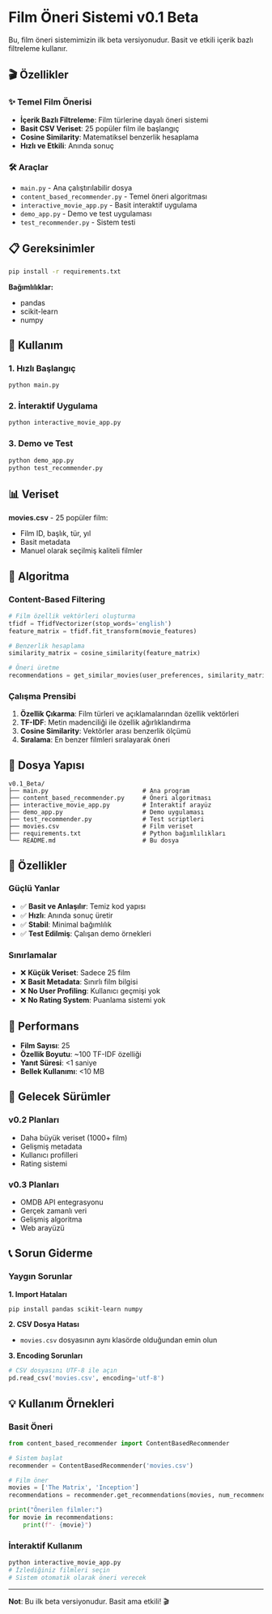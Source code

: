 # Film Öneri Sistemi v0.1 Beta

Bu, film öneri sistemimizin ilk beta versiyonudur. Basit ve etkili içerik bazlı filtreleme kullanır.

## 🎬 Özellikler

### ✨ Temel Film Önerisi
- **İçerik Bazlı Filtreleme**: Film türlerine dayalı öneri sistemi
- **Basit CSV Veriset**: 25 popüler film ile başlangıç
- **Cosine Similarity**: Matematiksel benzerlik hesaplama
- **Hızlı ve Etkili**: Anında sonuç

### 🛠️ Araçlar
- `main.py` - Ana çalıştırılabilir dosya
- `content_based_recommender.py` - Temel öneri algoritması
- `interactive_movie_app.py` - Basit interaktif uygulama
- `demo_app.py` - Demo ve test uygulaması
- `test_recommender.py` - Sistem testi

## 📋 Gereksinimler

```bash
pip install -r requirements.txt
```

**Bağımlılıklar:**
- pandas
- scikit-learn
- numpy

## 🚀 Kullanım

### 1. Hızlı Başlangıç
```bash
python main.py
```

### 2. İnteraktif Uygulama
```bash
python interactive_movie_app.py
```

### 3. Demo ve Test
```bash
python demo_app.py
python test_recommender.py
```

## 📊 Veriset

**movies.csv** - 25 popüler film:
- Film ID, başlık, tür, yıl
- Basit metadata
- Manuel olarak seçilmiş kaliteli filmler

## 🎯 Algoritma

### Content-Based Filtering
```python
# Film özellik vektörleri oluşturma
tfidf = TfidfVectorizer(stop_words='english')
feature_matrix = tfidf.fit_transform(movie_features)

# Benzerlik hesaplama
similarity_matrix = cosine_similarity(feature_matrix)

# Öneri üretme
recommendations = get_similar_movies(user_preferences, similarity_matrix)
```

### Çalışma Prensibi
1. **Özellik Çıkarma**: Film türleri ve açıklamalarından özellik vektörleri
2. **TF-IDF**: Metin madenciliği ile özellik ağırlıklandırma
3. **Cosine Similarity**: Vektörler arası benzerlik ölçümü
4. **Sıralama**: En benzer filmleri sıralayarak öneri

## 📁 Dosya Yapısı

```
v0.1_Beta/
├── main.py                          # Ana program
├── content_based_recommender.py     # Öneri algoritması
├── interactive_movie_app.py         # İnteraktif arayüz
├── demo_app.py                      # Demo uygulaması
├── test_recommender.py              # Test scriptleri
├── movies.csv                       # Film veriset
├── requirements.txt                 # Python bağımlılıkları
└── README.md                        # Bu dosya
```

## 🎯 Özellikler

### Güçlü Yanlar
- ✅ **Basit ve Anlaşılır**: Temiz kod yapısı
- ✅ **Hızlı**: Anında sonuç üretir
- ✅ **Stabil**: Minimal bağımlılık
- ✅ **Test Edilmiş**: Çalışan demo örnekleri

### Sınırlamalar
- ❌ **Küçük Veriset**: Sadece 25 film
- ❌ **Basit Metadata**: Sınırlı film bilgisi
- ❌ **No User Profiling**: Kullanıcı geçmişi yok
- ❌ **No Rating System**: Puanlama sistemi yok

## 🚀 Performans

- **Film Sayısı**: 25
- **Özellik Boyutu**: ~100 TF-IDF özelliği
- **Yanıt Süresi**: <1 saniye
- **Bellek Kullanımı**: <10 MB

## 🔄 Gelecek Sürümler

### v0.2 Planları
- Daha büyük veriset (1000+ film)
- Gelişmiş metadata
- Kullanıcı profilleri
- Rating sistemi

### v0.3 Planları
- OMDB API entegrasyonu
- Gerçek zamanlı veri
- Gelişmiş algoritma
- Web arayüzü

## 📞 Sorun Giderme

### Yaygın Sorunlar

**1. Import Hataları**
```bash
pip install pandas scikit-learn numpy
```

**2. CSV Dosya Hatası**
- `movies.csv` dosyasının aynı klasörde olduğundan emin olun

**3. Encoding Sorunları**
```python
# CSV dosyasını UTF-8 ile açın
pd.read_csv('movies.csv', encoding='utf-8')
```

## 💡 Kullanım Örnekleri

### Basit Öneri
```python
from content_based_recommender import ContentBasedRecommender

# Sistem başlat
recommender = ContentBasedRecommender('movies.csv')

# Film öner
movies = ['The Matrix', 'Inception']
recommendations = recommender.get_recommendations(movies, num_recommendations=5)

print("Önerilen filmler:")
for movie in recommendations:
    print(f"- {movie}")
```

### İnteraktif Kullanım
```bash
python interactive_movie_app.py
# İzlediğiniz filmleri seçin
# Sistem otomatik olarak öneri verecek
```

---

**Not**: Bu ilk beta versiyonudur. Basit ama etkili! 🎬
